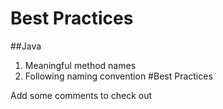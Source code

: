 Best Practices
=============

##Java

1. Meaningful method names
2. Following naming convention
#Best Practices

Add some comments to check out 

